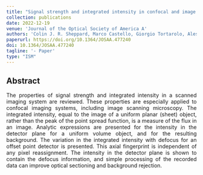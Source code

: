 ```yaml
---
title: "Signal strength and integrated intensity in confocal and image scanning microscopy"
collection: publications
date: 2022-12-19
venue: 'Journal of the Optical Society of America A'
authors: 'Colin J. R. Sheppard, Marco Castello, Giorgio Tortarolo, Alessandro Zunino, Eli Slenders, Paolo Bianchini, Giuseppe Vicidomini, and Alberto Diaspro'
paperurl: https://doi.org/10.1364/JOSAA.477240
doi: 10.1364/JOSAA.477240
tagline: '- Paper'
type: "ISM"
---
```


<h2> Abstract </h2>
<p align= "justify">
The properties of signal strength and integrated intensity in a scanned imaging system are reviewed. These properties are especially applied to confocal imaging systems, including image scanning microscopy. The integrated intensity, equal to the image of a uniform planar (sheet) object, rather than the peak of the point spread function, is a measure of the flux in an image. Analytic expressions are presented for the intensity in the detector plane for a uniform volume object, and for the resulting background. The variation in the integrated intensity with defocus for an offset point detector is presented. This axial fingerprint is independent of any pixel reassignment. The intensity in the detector plane is shown to contain the defocus information, and simple processing of the recorded data can improve optical sectioning and background rejection.  
  
  
